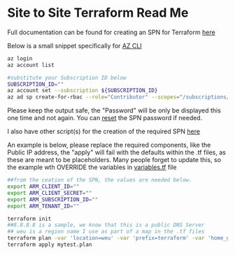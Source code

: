 # Site to Site Terraform Read Me

Full documentation can be found for creating an SPN for Terraform [here](https://www.terraform.io/docs/providers/azurerm/guides/service_principal_client_secret.html)

Below is a small snippet specifically for [AZ CLI](https://docs.microsoft.com/en-us/cli/azure/install-azure-cli?view=azure-cli-latest)

```bash
az login
az account list

#substitute your Subscription ID below
SUBSCRIPTION_ID=""
az account set --subscription ${SUBSCRIPTION_ID}
az ad sp create-for-rbac --role="Contributor" --scopes="/subscriptions/SUBSCRIPTION_ID"
```

Please keep the output safe, the "Password" will be only be displayed this one time and not again. You can [reset](https://docs.microsoft.com/en-us/cli/azure/ad/sp/credential?view=azure-cli-latest#az-ad-sp-credential-reset) the SPN password if needed. </br>

I also have other script(s) for the creation of the required SPN [here](/terraform/SPN)

An example is below, please replace the required components, like the Public IP address, the "apply" will fail with the defaults within the .tf files, as these are meant to be placeholders. Many people forget to update this, so the example wth OVERRIDE the variables in [variables.tf](variables.tf) file

```bash
##from the ceation of the SPN, the values are needed below.
export ARM_CLIENT_ID=""
export ARM_CLIENT_SECRET=""
export ARM_SUBSCRIPTION_ID=""
export ARM_TENANT_ID=""

terraform init
##8.8.8.8 is a sample, we know that this is a public DNS Server
## weu is a region name I use as part of a map in the .tf files
terraform plan -var 'location=weu' -var 'prefix=terraform' -var 'home_gateway_public_address=8.8.8.8' -out mytest.plan
terraform apply mytest.plan
```
